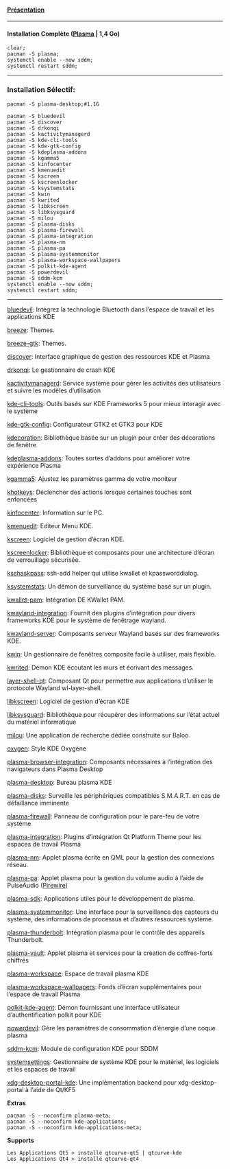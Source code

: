 #### [Présentation](https://kde.org/plasma-desktop/)

-------------------------------------------------------------------------------------------------------------------------------------
#### Installation Complète ([Plasma](https://wiki.archlinux.fr/KDE) | 1,4 Go) 
```
clear;
pacman -S plasma;
systemctl enable --now sddm;
systemctl restart sddm;
```
-------------------------------------------------------------------------------------------------------------------------------------
### Installation Sélectif:
```
pacman -S plasma-desktop;#1.1G

pacman -S bluedevil
pacman -S discover
pacman -S drkonqi
pacman -S kactivitymanagerd
pacman -S kde-cli-tools
pacman -S kde-gtk-config
pacman -S kdeplasma-addons
pacman -S kgamma5
pacman -S kinfocenter
pacman -S kmenuedit
pacman -S kscreen
pacman -S kscreenlocker
pacman -S ksystemstats
pacman -S kwin
pacman -S kwrited
pacman -S libkscreen
pacman -S libksysguard
pacman -S milou
pacman -S plasma-disks
pacman -S plasma-firewall
pacman -S plasma-integration
pacman -S plasma-nm
pacman -S plasma-pa
pacman -S plasma-systemmonitor
pacman -S plasma-workspace-wallpapers
pacman -S polkit-kde-agent
pacman -S powerdevil
pacman -S sddm-kcm
systemctl enable --now sddm;
systemctl restart sddm;
```

-------------------------------------------------------------------------------------------------------------------------------------


[bluedevil](https://archlinux.org/packages/extra/x86_64/bluedevil/): Intégrez la technologie Bluetooth dans l’espace de travail et les applications KDE

[breeze](https://archlinux.org/packages/kde-unstable/x86_64/breeze/): Themes.

[breeze-gtk](https://archlinux.org/packages/extra/any/breeze-gtk/): Themes.

[discover](https://archlinux.org/packages/extra/x86_64/discover/): Interface graphique de gestion des ressources KDE et Plasma

[drkonqi](https://archlinux.org/packages/extra/x86_64/drkonqi/): Le gestionnaire de crash KDE

[kactivitymanagerd](https://archlinux.org/packages/extra/x86_64/kactivitymanagerd/): Service système pour gérer les activités des utilisateurs et suivre les modèles d’utilisation

[kde-cli-tools](https://archlinux.org/packages/extra/x86_64/kde-cli-tools/): Outils basés sur KDE Frameworks 5 pour mieux interagir avec le système

[kde-gtk-config](https://archlinux.org/packages/extra/x86_64/kde-gtk-config/): Configurateur GTK2 et GTK3 pour KDE

[kdecoration](https://archlinux.org/packages/extra/x86_64/kdecoration/): Bibliothèque basée sur un plugin pour créer des décorations de fenêtre

[kdeplasma-addons](https://archlinux.org/packages/extra/x86_64/kdeplasma-addons/): Toutes sortes d’addons pour améliorer votre expérience Plasma

[kgamma5](https://archlinux.org/packages/extra/x86_64/kgamma5/): Ajustez les paramètres gamma de votre moniteur

[khotkeys](https://archlinux.org/packages/extra/x86_64/khotkeys/): Déclencher des actions lorsque certaines touches sont enfoncées

[kinfocenter](https://archlinux.org/packages/extra/x86_64/kinfocenter/): Information sur le PC.

[kmenuedit](https://archlinux.org/packages/extra/x86_64/kmenuedit/): Editeur Menu KDE.

[kscreen](https://archlinux.org/packages/extra/x86_64/kscreen/): Logiciel de gestion d’écran KDE.

[kscreenlocker](https://archlinux.org/packages/extra/x86_64/kscreenlocker/): Bibliothèque et composants pour une architecture d’écran de verrouillage sécurisée.

[ksshaskpass](https://archlinux.org/packages/extra/x86_64/ksshaskpass/): ssh-add helper qui utilise kwallet et kpassworddialog.

[ksystemstats](https://archlinux.org/packages/extra/x86_64/ksystemstats/): Un démon de surveillance du système basé sur un plugin.

[kwallet-pam](https://archlinux.org/packages/extra/x86_64/kwallet-pam/): Intégration DE KWallet PAM.

[kwayland-integration](https://archlinux.org/packages/extra/x86_64/kwayland-integration/): Fournit des plugins d’intégration pour divers frameworks KDE pour le système de fenêtrage wayland.

[kwayland-server](https://archlinux.org/packages/extra/x86_64/kwayland-server/): Composants serveur Wayland basés sur des frameworks KDE.

[kwin](https://archlinux.org/packages/extra/x86_64/kwin/): Un gestionnaire de fenêtres composite facile à utiliser, mais flexible.

[kwrited](https://archlinux.org/packages/extra/x86_64/kwrited/): Démon KDE écoutant les murs et écrivant des messages.


[layer-shell-qt](https://archlinux.org/packages/extra/x86_64/layer-shell-qt/): Composant Qt pour permettre aux applications d’utiliser le protocole Wayland wl-layer-shell.

[libkscreen](https://archlinux.org/packages/extra/x86_64/libkscreen/): Logiciel de gestion d’écran KDE

[libksysguard](https://archlinux.org/packages/extra/x86_64/libksysguard/): Bibliothèque pour récupérer des informations sur l’état actuel du matériel informatique

[milou](https://archlinux.org/packages/extra/x86_64/milou/): Une application de recherche dédiée construite sur Baloo

[oxygen](https://archlinux.org/packages/extra/x86_64/oxygen/): Style KDE Oxygène


[plasma-browser-integration](https://archlinux.org/packages/extra/x86_64/plasma-browser-integration/): Composants nécessaires à l’intégration des navigateurs dans Plasma Desktop

[plasma-desktop](https://archlinux.org/packages/extra/x86_64/plasma-desktop/): Bureau plasma KDE

[plasma-disks](https://archlinux.org/packages/extra/x86_64/plasma-disks/): Surveille les périphériques compatibles S.M.A.R.T. en cas de défaillance imminente

[plasma-firewall](https://archlinux.org/packages/extra/x86_64/plasma-firewall/): Panneau de configuration pour le pare-feu de votre système

[plasma-integration](https://archlinux.org/packages/extra/x86_64/plasma-integration/): Plugins d’intégration Qt Platform Theme pour les espaces de travail Plasma

[plasma-nm](https://archlinux.org/packages/extra/x86_64/plasma-nm/): Applet plasma écrite en QML pour la gestion des connexions réseau.

[plasma-pa](https://archlinux.org/packages/extra/x86_64/plasma-pa/): Applet plasma pour la gestion du volume audio à l’aide de PulseAudio ([Pirewire](https://www.reddit.com/r/kde/comments/nj8c97/plasma_audio_applet_for_pipewire/))

[plasma-sdk](https://archlinux.org/packages/extra/x86_64/plasma-sdk): Applications utiles pour le développement de plasma.

[plasma-systemmonitor](https://archlinux.org/packages/extra/x86_64/plasma-systemmonitor): Une interface pour la surveillance des capteurs du système, des informations de processus et d’autres ressources système.

[plasma-thunderbolt](https://archlinux.org/packages/extra/x86_64/plasma-thunderbolt): Intégration plasma pour le contrôle des appareils Thunderbolt.

[plasma-vault](https://archlinux.org/packages/extra/x86_64/plasma-vault): Applet plasma et services pour la création de coffres-forts chiffrés

[plasma-workspace](https://archlinux.org/packages/extra/x86_64/plasma-workspace): Espace de travail plasma KDE

[plasma-workspace-wallpapers](https://archlinux.org/packages/extra/x86_64/plasma-workspace-wallpapers): Fonds d’écran supplémentaires pour l’espace de travail Plasma

[polkit-kde-agent](https://archlinux.org/packages/extra/x86_64/polkit-kde-agent): Démon fournissant une interface utilisateur d’authentification polkit pour KDE

[powerdevil](https://archlinux.org/packages/extra/x86_64/powerdevil): Gère les paramètres de consommation d’énergie d’une coque plasma

[sddm-kcm](https://archlinux.org/packages/extra/x86_64/sddm-kcm): Module de configuration KDE pour SDDM

[systemsettings](https://archlinux.org/packages/extra/x86_64/systemsettings): Gestionnaire de système KDE pour le matériel, les logiciels et les espaces de travail

[xdg-desktop-portal-kde](https://archlinux.org/packages/extra/x86_64/xdg-desktop-portal-): Une implémentation backend pour xdg-desktop-portal à l’aide de Qt/KF5

**Extras**
```
pacman -S --noconfirm plasma-meta;
pacman -S --noconfirm kde-applications;
pacman -S --noconfirm kde-applications-meta;
```

**Supports**
```
Les Applications Qt5 > installé qtcurve-qt5 | qtcurve-kde 
Les Applications Qt4 > installé qtcurve-qt4
```
